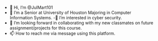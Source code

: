 - 👋 Hi, I’m @JulMart101
- 🌱 I’m a Senior at University of Houston Majoring in Computer Information Systems.
-👀  I’m interested in cyber security.
- 💞️ I’m looking forward in collaborating with my new classmates on future assignment/projects for this course.
- 📫 How to reach me via message using this platform.

<!---
JulMart101/JulMart101 is a ✨ special ✨ repository because its `README.md` (this file) appears on your GitHub profile.
You can click the Preview link to take a look at your changes.
--->

